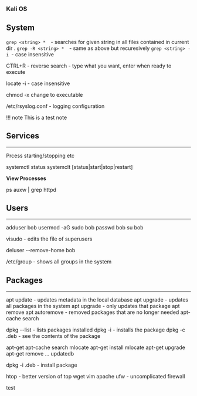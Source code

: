 ### Kali OS

## System

`grep <string> *  `- searches for given string in all files contained in current dir .
`grep -R <string> *  `- same as above but recuresively
`grep <string> -i `- case insensitive



CTRL+R - reverse search - type what you want, enter when ready to execute

locate <string> -i - case insensitive

chmod -x <file> change to executable

/etc/rsyslog.conf - logging configuration


!!! note
  This is a test note


## Services
---

Prcess starting/stopping etc


systemctl status <process>
systemclt [status|start|stop|restart] <process>


**View Processes**

ps auxw | grep httpd


## Users
---


adduser bob
usermod -aG sudo bob
passwd bob
su bob

visudo - edits the file of superusers

deluser --remove-home bob

/etc/group - shows all groups in the system


## Packages
---

apt update - updates metadata in the local database
apt upgrade - updates all packages in the system
apt upgrade <package> - only updates that package
apt remove <package>
apt autoremove - removed packages that are no longer needed
apt-cache search <package>

dpkg --list - lists packages installed
dpkg -i <packagename> - installs the package
dpkg -c <package>.deb - see the contents of the package


apt-get
apt-cache search mlocate
apt-get install mlocate
apt-get upgrade
apt-get remove ...
updatedb

dpkg -i <package>.deb - install package




 htop  - better version of top
 wget
 vim
 apache
 ufw - uncomplicated firewall

test

